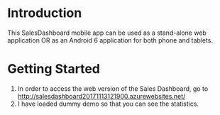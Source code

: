 # Introduction
This SalesDashboard mobile app can be used as a stand-alone web application OR as an Android 6 application for both phone and tablets.   

# Getting Started

1.	In order to access the web version of the Sales Dashboard, go to http://salesdashboard20171113121900.azurewebsites.net/
2.  I have loaded dummy demo so that you can see the statistics.


